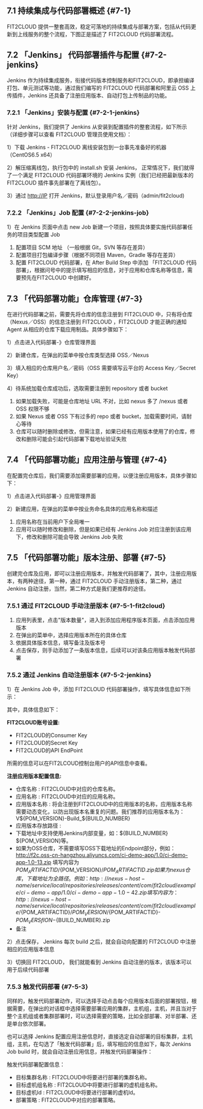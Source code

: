 ## 7.1 持续集成与代码部署概述 {#7-1}

FIT2CLOUD 提供一整套高效，稳定可落地的持续集成与部署方案，包括从代码更新到上线服务的整个流程，下图正是描述了 FIT2CLOUD 代码部署流程。

## 7.2 「Jenkins」 代码部署插件与配置 {#7-2-jenkins}

Jenkins 作为持续集成服务，衔接代码版本控制服务和FIT2CLOUD，即承担编译打包、单元测试等功能，通过我们编写的 FIT2CLOUD 代码部署和阿里云 OSS 上传插件，Jenkins 还具备了注册应用版本、自动打包上传制品的功能。

### 7.2.1 「Jenkins」安装与配置 {#7-2-1-jenkins}

针对 Jenkins，我们提供了 Jenkins 从安装到配置插件的整套流程，如下所示（详细步骤可以查看 FIT2CLOUD 管理员使用文档）：

1）下载 Jenkins - FIT2CLOUD 离线安装包到一台事先准备好的机器（CentOS6.5 x64）

2）解压缩离线包，执行包中的 install.sh 安装 Jenkins， 正常情况下，我们就得了一个满足 FIT2CLOUD 代码部署环境的 Jenkins 实例（我们已经把最新版本的 FIT2CLOUD 插件事先部署在了离线包）。

3）通过 [http://IP](http://ip) 打开 Jenkins，默认登录用户名／密码（admin/fit2cloud)

### 7.2.2 「Jenkins」Job 配置 {#7-2-2-jenkins-job}

1）在 Jenkins 页面中点击 new Job 新建一个项目，按照具体要实施代码部署任务的项目类型配置 Job

1.  配置项目 SCM 地址 （一般根据 Git，SVN 等存在差异）
2.  配置项目打包编译步骤（根据不同项目 Maven，Gradle 等存在差异）
3.  配置 FIT2CLOUD 代码部署，在 After Build Step 中添加 「FIT2CLOUD 代码部署」，根据问号中的提示填写相应的信息，对于应用和仓库名称等信息，需要预先在FIT2CLOUD 中创建好。

## 7.3 「代码部署功能」仓库管理 {#7-3}

在进行代码部署之前，需要先将仓库的信息注册到 FIT2CLOUD 中，只有将仓库（Nexus／OSS）的信息注册到 FIT2CLOUD ，FIT2CLOUD 才能正确的通知 Agent 从相应的仓库下载应用制品。具体步骤如下：

1）点击进入代码部署-》仓库管理界面

2）新建仓库，在弹出的菜单中按仓库类型选择 OSS／Nexus

3）填入相应的仓库用户名／密码（OSS 需要填写云平台的 Access Key／Secret Key）

4）待系统加载仓库成功后，选取需要注册到 repository 或者 bucket

1.  如果加载失败，可能是仓库地址 URL 不对，比如 nexus 多了 /nexus 或者 OSS 权限不够
2.  如果 Nexus 或者 OSS 下有过多的 repo 或者 bucket，加载需要时间，请耐心等待
3.  仓库可以随时删除或修改，但需注意，如果已经有应用版本使用了的仓库，修改和删除可能会引起代码部署下载地址验证失败

## 7.4 「代码部署功能」应用注册与管理 {#7-4}

在配置完仓库后，我们需要添加需要部署的应用，以便注册应用版本，具体步骤如下：

1）点击进入代码部署-》应用管理界面

2）新建应用，在弹出的菜单中按业务命名具体的应用名称和描述

1.  应用名称在当前用户下全局唯一
2.  应用可以随时修改和删除，但是如果已经有 Jenkins Job 对应注册到该应用下，修改和删除可能会导致 Jenkins Job 失败

## 7.5 「代码部署功能」版本注册、部署 {#7-5}

创建完仓库及应用，即可以注册应用版本，并触发代码部署了，其中，注册应用版本，有两种途径，第一种，通过 FIT2CLOUD 手动注册版本，第二种，通过 Jenkins 自动注册，当然，第二种方式是我们更推荐的途径。

### 7.5.1 通过 FIT2CLOUD 手动注册版本 {#7-5-1-fit2cloud}

1.  应用列表里，点击&quot;版本数量&quot;，进入到添加应用程序版本页面，点击添加应用版本
2.  在弹出的菜单中，选择应用版本所在的具体仓库
3.  依据具体版本信息，填写备注及版本号
4.  点击保存，则手动添加了一条版本信息，后续可以对该条应用版本触发代码部署

### 7.5.2 通过 Jenkins 自动注册版本 {#7-5-2-jenkins}

1）在 Jenkins Job 中，添加 FIT2CLOUD 代码部署操作，填写具体信息如下所示：

其中，具体信息如下：

**FIT2CLOUD账号设置:**

*   FIT2CLOUD的Consumer Key
*   FIT2CLOUD的Secret Key
*   FIT2CLOUD的API EndPoint

所需的信息可以在FIT2LCOUD控制台用户的API信息中查看。

**注册应用版本配置信息:**

*   仓库名称 : FIT2CLOUD中对应的仓库名称。
*   应用名称 : FIT2CLOUD中对应的应用名称。
*   应用版本名称 : 将会注册到FIT2CLOUD中的应用版本的名称，应用版本名称需要动态变化，以防出现版本名重复的问题。我们推荐的应用版本名为：V${POM_VERSION}-Build_${BUILD_NUMBER}
*   应用版本存放路径 :
*   下载地址中支持使用Jenkins内部变量，如：${BUILD_NUMBER} ${POM_VERSION}等。
*   如果为OSS仓库，不需要填写OSS下载地址的Endpoint部分，例如：http://f2c.oss-cn-hangzhou.aliyuncs.com/ci-demo-app/1.0/ci-demo-app-1.0-13.zip 填写内容为${POM_ARTIFACTID}/${POM_VERSION}/${POM_ARTIFACTID}.zip如果为nexus仓库，下载地址为全路径。例如：http://nexus-host-name/service/local/repositories/releases/content/com/fit2cloud/example/ci-demo-app/1.0/ci-demo-app-1.0-42.zip填写内容为：http://nexus-host-name/service/local/repositories/releases/content/com/fit2cloud/example/${POM_ARTIFACTID}/${POM_VERSION}/${POM_ARTIFACTID}-${POM_VERSƒION}-${BUILD_NUMBER}.zip
*   备注

2）点击保存， Jenkins 每次 build 之后，就会自动向配置的 FIT2CLOUD 中注册相应的应用版本信息

3）切换回 FIT2CLOUD， 我们就能看到 Jenkins 自动注册的版本，该版本可以用于后续代码部署

### 7.5.3 触发代码部署 {#7-5-3}

同样的，触发代码部署动作，可以选择手动点击每个应用版本后面的部署按钮，根据需要，在弹出的对话框中选择需要部署应用的集群，主机组，主机，并且当对于整个主机组或者集群部署时，可以选择需要的策略，比如全部部署、对半部署、还是单台依次部署。

也可以选择 Jenkins 配置应用注册信息时，直接选定自动部署的目标集群，主机组，主机，在勾选了「触发代码部署」后，填写相应的信息如下，每次 Jenkins Job build 时，就会自动注册应用信息，并触发代码部署操作：

触发代码部署配置信息：

*   目标集群名称 : FIT2CLOUD中将要进行部署的集群名称。
*   目标虚机组名称 : FIT2CLOUD中将要进行部署的虚机组名称。
*   目标虚机Id : FIT2CLOUD中将要进行部署的虚机Id。
*   部署策略 : FIT2CLOUD中对应的部署策略。